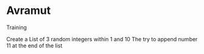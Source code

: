 # Avramut
Training

Create a List of 3 random integers within 1 and 10 The try to append number 11 at the end of the list
